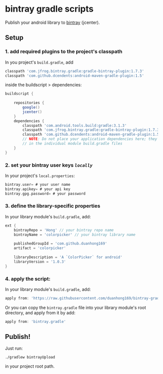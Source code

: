 # bintray gradle scripts

Publish your android library to [bintray](https://bintray.com/) (jcenter).

## Setup

### 1. add required plugins to the project's classpath

In you project's `build.gradle`, add

```groovy
classpath 'com.jfrog.bintray.gradle:gradle-bintray-plugin:1.7.3'
classpath 'com.github.dcendents:android-maven-gradle-plugin:1.5'
```

inside the buildscript > dependencies:

```groovy
buildscript {
    
    repositories {
        google()
        jcenter()
    }
    dependencies {
        classpath 'com.android.tools.build:gradle:3.1.3'
        classpath 'com.jfrog.bintray.gradle:gradle-bintray-plugin:1.7.3' // this line
        classpath 'com.github.dcendents:android-maven-gradle-plugin:1.5' // and this 
        // NOTE: Do not place your application dependencies here; they belong
        // in the individual module build.gradle files
    }
}
```

### 2. set your bintray user keys _`locally`_

In your project's `local.properties`:

```groovy
bintray.user= # your user name
bintray.apikey= # your api key
bintray.gpg.password= # your password
```

### 3. define the library-specific properties

In your library module's `build.gradle`, add:

```groovy
ext {
    bintrayRepo = 'Hong' // your bintray repo name
    bintrayName = 'colorpicker' // your bintray library name
	
    publishedGroupId = 'com.github.duanhong169'
    artifact = 'colorpicker'
	
    libraryDescription = 'A `ColorPicker` for android'
    libraryVersion = '1.0.3'
}
```

### 4. apply the script:

In your library module's `build.gradle`, add:

```groovy
apply from: 'https://raw.githubusercontent.com/duanhong169/bintray-gradle/master/bintray.gradle'
```

Or you can copy the `bintray.gradle` file into your library module's root directory, and apply from it by add:

```groovy
apply from: 'bintray.gradle'
```


## Publish!

Just run:

```shell
./gradlew bintrayUpload
```

in your project root path.
